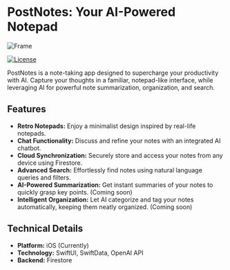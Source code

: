 # PostNotes: Your AI-Powered Notepad



![Frame](https://github.com/yuripetrosyan/PostNotes/assets/73176415/c1ed9d4c-8ec7-41d6-a543-2260335bbbea)



[![License](https://img.shields.io/badge/license-MIT-blue.svg)]([link-to-license-file])

PostNotes is a note-taking app designed to supercharge your productivity with AI. Capture your thoughts in a familiar, notepad-like interface, while leveraging AI for powerful note summarization, organization, and search.

## Features


* **Retro Notepads:** Enjoy a minimalist design inspired by real-life notepads.
* **Chat Functionality:** Discuss and refine your notes with an integrated AI chatbot.
* **Cloud Synchronization:** Securely store and access your notes from any device using Firestore. 
* **Advanced Search:** Effortlessly find notes using natural language queries and filters.
* **AI-Powered Summarization:** Get instant summaries of your notes to quickly grasp key points. (Coming soon)
* **Intelligent Organization:** Let AI categorize and tag your notes automatically, keeping them neatly organized. (Coming soon)

<!--- 
## Screenshots

<img src="https://github.com/yuripetrosyan/PostNotes/assets/73176415/90d04f81-7af6-46c0-8d89-94dfba6d312e" data-canonical-src="https://github.com/yuripetrosyan/PostNotes/assets/73176415/90d04f81-7af6-46c0-8d89-94dfba6d312e" width="600" />
<img src="https://github.com/yuripetrosyan/PostNotes/assets/73176415/c1bf0eca-8166-4baf-bfdb-853efeaa40af" data-canonical-src="https://github.com/yuripetrosyan/PostNotes/assets/73176415/c1bf0eca-8166-4baf-bfdb-853efeaa40af" width="300" />

<img src="https://github.com/yuripetrosyan/PostNotes/assets/73176415/657ce9f1-1173-4730-9036-1abcf09ac12c" data-canonical-src="https://github.com/yuripetrosyan/PostNotes/assets/73176415/657ce9f1-1173-4730-9036-1abcf09ac12c" width="300" />

<img src="https://github.com/yuripetrosyan/PostNotes/assets/73176415/6d871b3f-b499-4ccd-8c84-cc196b05a7fd" data-canonical-src="https://github.com/yuripetrosyan/PostNotes/assets/73176415/6d871b3f-b499-4ccd-8c84-cc196b05a7fd" width="300" />
--->



## Technical Details

* **Platform:** iOS (Currently)
* **Technology:** SwiftUI, SwiftData, OpenAI API
* **Backend:** Firestore
<!--- 
## Getting Started

1. **Clone the Repository:**
   ```bash
   git clone [invalid URL removed]








